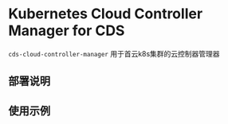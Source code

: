 # Kubernetes Cloud Controller Manager for CDS
`cds-cloud-controller-manager`  用于首云k8s集群的云控制器管理器

## 部署说明

## 使用示例




